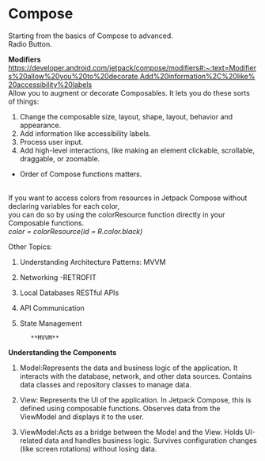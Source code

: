 # Compose
Starting from the basics of Compose to advanced. <br>
Radio Button.

**Modifiers**  https://developer.android.com/jetpack/compose/modifiers#:~:text=Modifiers%20allow%20you%20to%20decorate,Add%20information%2C%20like%20accessibility%20labels <br> 
Allow you to augment or decorate Composables. It lets you do these  sorts of things: <br>
  1. Change the composable size, layout, shape, layout, behavior and appearance. <br>
  2. Add information like accessibility labels. <br>
  3. Process user input. <br>
  4. Add high-level interactions, like making an element clickable, scrollable, draggable, or zoomable. <br>

* Order of Compose functions matters. <br> <br>

If you want to access colors from resources in Jetpack Compose without declaring variables for each color, <br>
you can do so by using the colorResource function directly in your Composable functions. <br>
_color = colorResource(id = R.color.black)_

Other Topics:
1. Understanding Architecture Patterns: MVVM
2. Networking -RETROFIT
3. Local Databases RESTful APIs
4. API Communication
5. State Management

          **MVVM**
**Understanding the Components**
1. Model:Represents the data and business logic of the application.
   It interacts with the database, network, and other data sources.
   Contains data classes and repository classes to manage data.
2. View:
   Represents the UI of the application.
   In Jetpack Compose, this is defined using composable functions.
   Observes data from the ViewModel and displays it to the user.

3. ViewModel:Acts as a bridge between the Model and the View.
   Holds UI-related data and handles business logic.
   Survives configuration changes (like screen rotations) without losing data.

